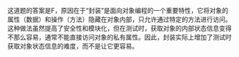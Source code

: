 这道题的答案是F，原因在于“封装”是面向对象编程的一个重要特性，它将对象的属性（数据）和操作（方法）隐藏在对象内部，只允许通过特定的方法进行访问。这种做法虽然提高了安全性和模块化，但在测试时，获取对象的内部状态信息变得不那么容易，通常不能直接访问对象的私有属性。因此，封装实际上增加了测试时获取对象状态信息的难度，而不是让它更容易。